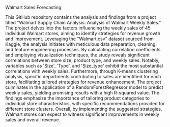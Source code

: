 Walmart Sales Forecasting

This GitHub repository contains the analysis and findings from a project titled "Walmart Supply Chain Analysis: Analysis of Walmart Weekly Sales." The project delves into the factors influencing the weekly sales of 45 individual Walmart stores, aiming to identify strategies for revenue growth and improvement. Leveraging the "Walmart.csv" dataset sourced from Kaggle, the analysis initiates with meticulous data preparation, cleaning, and feature engineering processes. By calculating correlation coefficients and employing visualization techniques, the study reveals significant correlations between store size, product type, and weekly sales. Notably, variables such as 'Size', 'Type', and 'Size_type' exhibit the most substantial correlations with weekly sales. Furthermore, through K-means clustering analysis, specific departments contributing to sales are identified for each store, facilitating tailored strategies for revenue enhancement. The project culminates in the application of a RandomForestRegressor model to predict weekly sales, yielding promising results with a high R-squared value. The findings emphasize the importance of tailoring product categories to individual store characteristics, with specific recommendations provided for different store clusters. Overall, by implementing the suggested strategies, Walmart stores can expect to witness significant improvements in weekly sales and overall revenue.

